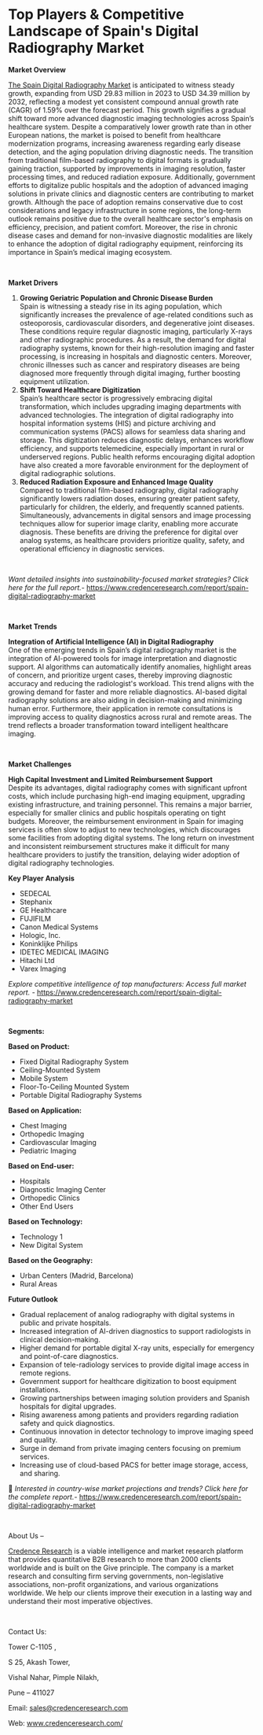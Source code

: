 # Top Players & Competitive Landscape of Spain's Digital Radiography Market


<p><strong>Market Overview</strong></p>
<p><a href="https://www.credenceresearch.com/report/spain-digital-radiography-market">The Spain Digital Radiography Market</a> is anticipated to witness steady growth, expanding from USD 29.83 million in 2023 to USD 34.39 million by 2032, reflecting a modest yet consistent compound annual growth rate (CAGR) of 1.59% over the forecast period. This growth signifies a gradual shift toward more advanced diagnostic imaging technologies across Spain&rsquo;s healthcare system. Despite a comparatively lower growth rate than in other European nations, the market is poised to benefit from healthcare modernization programs, increasing awareness regarding early disease detection, and the aging population driving diagnostic needs. The transition from traditional film-based radiography to digital formats is gradually gaining traction, supported by improvements in imaging resolution, faster processing times, and reduced radiation exposure. Additionally, government efforts to digitalize public hospitals and the adoption of advanced imaging solutions in private clinics and diagnostic centers are contributing to market growth. Although the pace of adoption remains conservative due to cost considerations and legacy infrastructure in some regions, the long-term outlook remains positive due to the overall healthcare sector's emphasis on efficiency, precision, and patient comfort. Moreover, the rise in chronic disease cases and demand for non-invasive diagnostic modalities are likely to enhance the adoption of digital radiography equipment, reinforcing its importance in Spain&rsquo;s medical imaging ecosystem.</p>
<p><strong>&nbsp;</strong></p>
<p><strong>Market Drivers</strong></p>
<ol>
<li><strong> Growing Geriatric Population and Chronic Disease Burden</strong><br /> Spain is witnessing a steady rise in its aging population, which significantly increases the prevalence of age-related conditions such as osteoporosis, cardiovascular disorders, and degenerative joint diseases. These conditions require regular diagnostic imaging, particularly X-rays and other radiographic procedures. As a result, the demand for digital radiography systems, known for their high-resolution imaging and faster processing, is increasing in hospitals and diagnostic centers. Moreover, chronic illnesses such as cancer and respiratory diseases are being diagnosed more frequently through digital imaging, further boosting equipment utilization.</li>
<li><strong> Shift Toward Healthcare Digitization</strong><br /> Spain&rsquo;s healthcare sector is progressively embracing digital transformation, which includes upgrading imaging departments with advanced technologies. The integration of digital radiography into hospital information systems (HIS) and picture archiving and communication systems (PACS) allows for seamless data sharing and storage. This digitization reduces diagnostic delays, enhances workflow efficiency, and supports telemedicine, especially important in rural or underserved regions. Public health reforms encouraging digital adoption have also created a more favorable environment for the deployment of digital radiographic solutions.</li>
<li><strong> Reduced Radiation Exposure and Enhanced Image Quality</strong><br /> Compared to traditional film-based radiography, digital radiography significantly lowers radiation doses, ensuring greater patient safety, particularly for children, the elderly, and frequently scanned patients. Simultaneously, advancements in digital sensors and image processing techniques allow for superior image clarity, enabling more accurate diagnosis. These benefits are driving the preference for digital over analog systems, as healthcare providers prioritize quality, safety, and operational efficiency in diagnostic services.</li>
</ol>
<p><strong>&nbsp;</strong></p>
<p><em>Want detailed insights into sustainability-focused market strategies? Click here for the full report.- </em><a href="https://www.credenceresearch.com/report/spain-digital-radiography-market">https://www.credenceresearch.com/report/spain-digital-radiography-market</a></p>
<p>&nbsp;</p>
<p><strong>Market Trends</strong></p>
<p><strong>Integration of Artificial Intelligence (AI) in Digital Radiography</strong><br /> One of the emerging trends in Spain&rsquo;s digital radiography market is the integration of AI-powered tools for image interpretation and diagnostic support. AI algorithms can automatically identify anomalies, highlight areas of concern, and prioritize urgent cases, thereby improving diagnostic accuracy and reducing the radiologist's workload. This trend aligns with the growing demand for faster and more reliable diagnostics. AI-based digital radiography solutions are also aiding in decision-making and minimizing human error. Furthermore, their application in remote consultations is improving access to quality diagnostics across rural and remote areas. The trend reflects a broader transformation toward intelligent healthcare imaging.</p>
<p><strong>&nbsp;</strong></p>
<p><strong>Market Challenges</strong></p>
<p><strong>High Capital Investment and Limited Reimbursement Support</strong><br /> Despite its advantages, digital radiography comes with significant upfront costs, which include purchasing high-end imaging equipment, upgrading existing infrastructure, and training personnel. This remains a major barrier, especially for smaller clinics and public hospitals operating on tight budgets. Moreover, the reimbursement environment in Spain for imaging services is often slow to adjust to new technologies, which discourages some facilities from adopting digital systems. The long return on investment and inconsistent reimbursement structures make it difficult for many healthcare providers to justify the transition, delaying wider adoption of digital radiography technologies.</p>
<p><strong>Key Player Analysis</strong></p>
<ul>
<li>SEDECAL</li>
<li>Stephanix</li>
<li>GE Healthcare</li>
<li>FUJIFILM</li>
<li>Canon Medical Systems</li>
<li>Hologic, Inc.</li>
<li>Koninklijke Philips</li>
<li>IDETEC MEDICAL IMAGING</li>
<li>Hitachi Ltd</li>
<li>Varex Imaging</li>
</ul>
<p><em>Explore competitive intelligence of top manufacturers: Access full market report. - </em><a href="https://www.credenceresearch.com/report/spain-digital-radiography-market">https://www.credenceresearch.com/report/spain-digital-radiography-market</a></p>
<p>&nbsp;</p>
<p><strong>Segments:</strong></p>
<p><strong>Based on&nbsp;Product:</strong></p>
<ul>
<li>Fixed Digital Radiography System</li>
<li>Ceiling-Mounted System</li>
<li>Mobile System</li>
<li>Floor-To-Ceiling Mounted System</li>
<li>Portable Digital Radiography Systems</li>
</ul>
<p><strong>Based on&nbsp;Application:</strong></p>
<ul>
<li>Chest Imaging</li>
<li>Orthopedic Imaging</li>
<li>Cardiovascular Imaging</li>
<li>Pediatric Imaging</li>
</ul>
<p><strong>Based on End-user:</strong></p>
<ul>
<li>Hospitals</li>
<li>Diagnostic Imaging Center</li>
<li>Orthopedic Clinics</li>
<li>Other End Users</li>
</ul>
<p><strong>Based on Technology:</strong></p>
<ul>
<li>Technology 1</li>
<li>New Digital System</li>
</ul>
<p><strong>Based on the Geography:</strong></p>
<ul>
<li>Urban Centers (Madrid, Barcelona)</li>
<li>Rural Areas</li>
</ul>
<p><strong>Future Outlook </strong></p>
<ul>
<li>Gradual replacement of analog radiography with digital systems in public and private hospitals.</li>
<li>Increased integration of AI-driven diagnostics to support radiologists in clinical decision-making.</li>
<li>Higher demand for portable digital X-ray units, especially for emergency and point-of-care diagnostics.</li>
<li>Expansion of tele-radiology services to provide digital image access in remote regions.</li>
<li>Government support for healthcare digitization to boost equipment installations.</li>
<li>Growing partnerships between imaging solution providers and Spanish hospitals for digital upgrades.</li>
<li>Rising awareness among patients and providers regarding radiation safety and quick diagnostics.</li>
<li>Continuous innovation in detector technology to improve imaging speed and quality.</li>
<li>Surge in demand from private imaging centers focusing on premium services.</li>
<li>Increasing use of cloud-based PACS for better image storage, access, and sharing.</li>
</ul>
<p>📌 <em>Interested in country-wise market projections and trends? Click here for the complete report.- </em><a href="https://www.credenceresearch.com/report/spain-digital-radiography-market">https://www.credenceresearch.com/report/spain-digital-radiography-market</a></p>
<p>&nbsp;</p>
<p>About Us &ndash;</p>
<p><a href="https://www.credenceresearch.com/">Credence Research</a> is a viable intelligence and market research platform that provides quantitative B2B research to more than 2000 clients worldwide and is built on the Give principle. The company is a market research and consulting firm serving governments, non-legislative associations, non-profit organizations, and various organizations worldwide. We help our clients improve their execution in a lasting way and understand their most imperative objectives.</p>
<p>&nbsp;</p>
<p>Contact Us:</p>
<p>Tower C-1105 ,</p>
<p>S 25, Akash Tower,</p>
<p>Vishal Nahar, Pimple Nilakh,</p>
<p>Pune &ndash; 411027</p>
<p>Email: <a href="mailto:sales@credenceresearch.com">sales@credenceresearch.com</a></p>
<p>Web: <a href="http://www.credenceresearch.com/">www.credenceresearch.com/</a></p>
